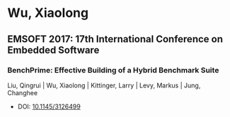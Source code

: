 # Wu, Xiaolong

## EMSOFT 2017: 17th International Conference on Embedded Software

### BenchPrime: Effective Building of a Hybrid Benchmark Suite
Liu, Qingrui | Wu, Xiaolong | Kittinger, Larry | Levy, Markus | Jung, Changhee
* DOI: [10.1145/3126499](https://doi.org/10.1145/3126499)


